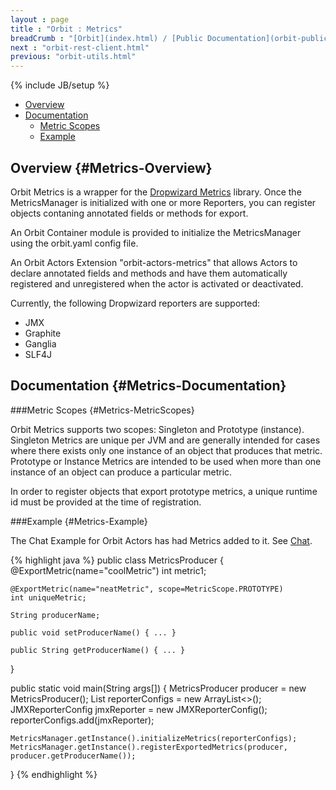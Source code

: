 ```yaml
---
layout : page
title : "Orbit : Metrics"
breadCrumb : "[Orbit](index.html) / [Public Documentation](orbit-public-documentation.html) / [Utils](orbit-utils.html)"
next : "orbit-rest-client.html"
previous: "orbit-utils.html"
---
```

{% include JB/setup %}



-  [Overview](#Metrics-Overview)
-  [Documentation](#Metrics-Documentation)
    -  [Metric Scopes](#Metrics-MetricScopes)
    -  [Example](#Metrics-Example)



Overview {#Metrics-Overview}
----------


Orbit Metrics is a wrapper for the [Dropwizard Metrics](https://dropwizard.github.io/metrics/) library. Once the MetricsManager is initialized with one or more Reporters, you can register objects contaning annotated fields or methods for export.


An Orbit Container module is provided to initialize the MetricsManager using the orbit.yaml config file.


An Orbit Actors Extension "orbit-actors-metrics" that allows Actors to declare annotated fields and methods and have them automatically registered and unregistered when the actor is activated or deactivated.


Currently, the following Dropwizard reporters are supported:


-  JMX
-  Graphite
-  Ganglia
-  SLF4J

Documentation {#Metrics-Documentation}
----------


###Metric Scopes {#Metrics-MetricScopes}


Orbit Metrics supports two scopes: Singleton and Prototype (instance). Singleton Metrics are unique per JVM and are generally intended for cases where there exists only one instance of an object that produces that metric. Prototype or Instance Metrics are intended to be used when more than one instance of an object can produce a particular metric.


In order to register objects that export prototype metrics, a unique runtime id must be provided at the time of registration.


###Example {#Metrics-Example}


The Chat Example for Orbit Actors has had Metrics added to it. See [Chat](https://github.com/electronicarts/orbit/blob/master/samples/chat).


{% highlight java %}
public class MetricsProducer
{
    @ExportMetric(name="coolMetric")
    int metric1;

    @ExportMetric(name="neatMetric", scope=MetricScope.PROTOTYPE)
    int uniqueMetric;

    String producerName;

    public void setProducerName() { ... }

    public String getProducerName() { ... }
}

public static void main(String args[])
{
    MetricsProducer producer = new MetricsProducer();
    List<ReporterConfig> reporterConfigs = new ArrayList<>();
    JMXReporterConfig jmxReporter = new JMXReporterConfig();
    reporterConfigs.add(jmxReporter);

    MetricsManager.getInstance().initializeMetrics(reporterConfigs);
    MetricsManager.getInstance().registerExportedMetrics(producer, producer.getProducerName());
}
{% endhighlight %}
